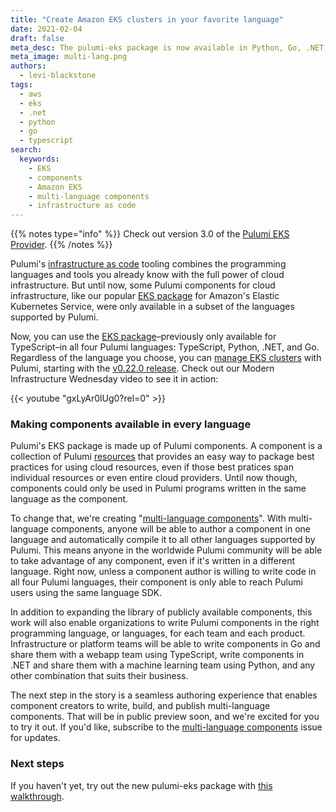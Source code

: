 ```yaml
---
title: "Create Amazon EKS clusters in your favorite language"
date: 2021-02-04
draft: false
meta_desc: The pulumi-eks package is now available in Python, Go, .NET, and TypeScript.
meta_image: multi-lang.png
authors:
  - levi-blackstone
tags:
  - aws
  - eks
  - .net
  - python
  - go
  - typescript
search:
  keywords:
    - EKS
    - components
    - Amazon EKS
    - multi-language components
    - infrastructure as code
---
```


{{% notes type="info" %}}
Check out version 3.0 of the [Pulumi EKS Provider](/blog/eks-v3-release/).
{{% /notes %}}

Pulumi's [infrastructure as code](/what-is/what-is-infrastructure-as-code/) tooling combines the programming languages and tools you already know with the full power of cloud
infrastructure. But until now, some Pulumi components for cloud infrastructure, like our popular [EKS package] for Amazon's Elastic
Kubernetes Service, were only available in a subset of the languages supported by Pulumi.

Now, you can use the [EKS package]–previously only available for TypeScript–in all four Pulumi languages: TypeScript, Python, .NET,
and Go. Regardless of the language you choose, you can [manage EKS clusters] with Pulumi, starting with the [v0.22.0 release]. Check
out our Modern Infrastructure Wednesday video to see it in action:

{{< youtube "gxLyAr0lUg0?rel=0" >}}

<!--more-->

### Making components available in every language

Pulumi's EKS package is made up of Pulumi components. A component is a collection of Pulumi [resources] that provides an easy way to
package best practices for using cloud resources, even if those best pratices span individual resources or even entire cloud providers.
Until now though, components could only be used in Pulumi programs written in the same language as the component.

To change that, we're creating "[multi-language components]". With multi-language components, anyone will be able to author a component
in one language and automatically compile it to all other languages supported by Pulumi. This means anyone in the worldwide Pulumi
community will be able to take advantage of any component, even if it's written in a different language. Right now, unless a component
author is willing to write code in all four Pulumi languages, their component is only able to reach Pulumi users using the same
language SDK.

In addition to expanding the library of publicly available components, this work will also enable organizations to write
Pulumi components in the right programming language, or languages, for each team and each product. Infrastructure or platform teams will
be able to write components in Go and share them with a webapp team using TypeScript, write components in .NET and share them with a
machine learning team using Python, and any other combination that suits their business.

The next step in the story is a seamless authoring experience that enables component creators to write, build, and publish multi-language
components. That will be in public preview soon, and we're excited for you to try it out. If you'd like, subscribe to the
[multi-language components] issue for updates.

### Next steps

If you haven't yet, try out the new pulumi-eks package with [this walkthrough].

<!-- markdownlint-disable url -->
[EKS package]: /registry/packages/eks/api-docs/
[v0.22.0 release]: https://github.com/pulumi/pulumi-eks/releases/tag/v0.22.0
[manage EKS clusters]: /blog/easily-create-and-manage-aws-eks-kubernetes-clusters-with-pulumi/
[multi-language components]: https://github.com/pulumi/pulumi/issues/2430
[this walkthrough]:  https://www.pulumi.com/blog/easily-create-and-manage-aws-eks-kubernetes-clusters-with-pulumi/
[resources]: https://www.pulumi.com/docs/concepts/resources/
<!-- markdownlint-enable url -->
